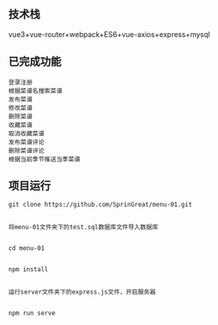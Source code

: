 ## 技术栈
vue3+vue-router+webpack+ES6+vue-axios+express+mysql


## 已完成功能
```
登录注册
根据菜谱名搜索菜谱
发布菜谱
修改菜谱
删除菜谱
收藏菜谱
取消收藏菜谱
发布菜谱评论
删除菜谱评论
根据当前季节推送当季菜谱
```

## 项目运行
```
git clone https://github.com/SprinGreat/menu-01.git


将menu-01文件夹下的test.sql数据库文件导入数据库


cd menu-01


npm install


运行server文件夹下的express.js文件，开启服务器


npm run serve
```
